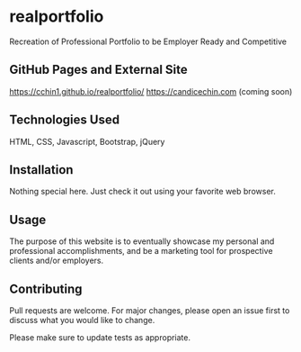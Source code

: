 # realportfolio
Recreation of Professional Portfolio to be Employer Ready and Competitive

## GitHub Pages and External Site
https://cchin1.github.io/realportfolio/
https://candicechin.com (coming soon)

## Technologies Used
HTML, CSS, Javascript, Bootstrap, jQuery

## Installation
Nothing special here.  Just check it out using your favorite web browser.

## Usage
The purpose of this website is to eventually showcase my personal and professional accomplishments, and be a marketing tool for prospective clients and/or employers.

## Contributing
Pull requests are welcome. For major changes, please open an issue first to discuss what you would like to change.

Please make sure to update tests as appropriate.
